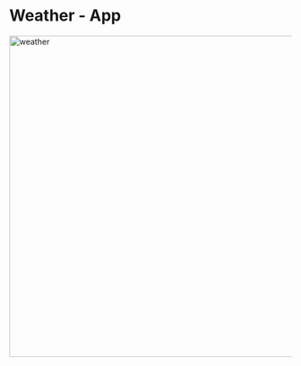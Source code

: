# Weather - App

<img width="573" alt="weather" src="https://github.com/VamsiHanumantu/weather-APP/assets/108566661/83903b36-ab5b-466b-83bc-b7a02ddb1ad5">

